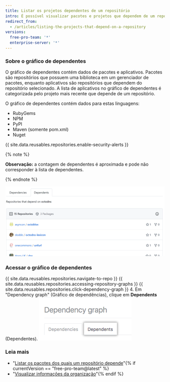 ```yaml
---
title: Listar os projetos dependentes de um repositório
intro: É possível visualizar pacotes e projetos que dependem de um repositório em um gráfico de dependentes.
redirect_from:
  - /articles/listing-the-projects-that-depend-on-a-repository
versions:
  free-pro-team: '*'
  enterprise-server: '*'
---
```


### Sobre o gráfico de dependentes
O gráfico de dependentes contém dados de pacotes e aplicativos. Pacotes são repositórios que possuem uma biblioteca em um gerenciador de pacotes, enquanto aplicativos são repositórios que dependem do repositório selecionado. A lista de aplicativos no gráfico de dependentes é categorizada pelo projeto mais recente que depende de um repositório.

O gráfico de dependentes contém dados para estas linguagens:

- RubyGems
- NPM
- PyPI
- Maven (somente pom.xml)
- Nuget

{{ site.data.reusables.repositories.enable-security-alerts }}

{% note %}

**Observação:** a contagem de dependentes é aproximada e pode não corresponder à lista de dependentes.

{% endnote %}

![gráfico de dependentes](/assets/images/help/graphs/dependents_graph.png)

### Acessar o gráfico de dependentes

{{ site.data.reusables.repositories.navigate-to-repo }}
{{ site.data.reusables.repositories.accessing-repository-graphs }}
{{ site.data.reusables.repositories.click-dependency-graph }}
4. Em "Dependency graph" (Gráfico de dependências), clique em **Dependents** (Dependentes). ![Aba Dependents (Dependentes) na página dependency graph (gráfico de dependências)](/assets/images/help/graphs/dependency-graph-dependents-tab.png)

### Leia mais

- "[Listar os pacotes dos quais um repositório depende](/articles/listing-the-packages-that-a-repository-depends-on)"{% if currentVersion == "free-pro-team@latest" %}
- "[Visualizar informações da organização](/articles/viewing-insights-for-your-organization)"{% endif %}
